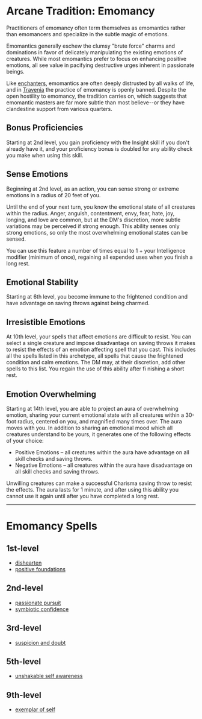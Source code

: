 # Arcane Tradition: Emomancy
Practitioners of emomancy often term themselves as emomantics rather than emomancers and specialize in the subtle magic of emotions. 

Emomantics generally eschew the clumsy "brute force" charms and dominations in favor of delicately manipulating the existing emotions of creatures. While most emomantics prefer to focus on enhancing positive emotions, all see value in pacifying destructive urges inherent in passionate beings.

Like [enchanters](Enchantment.md), emomantics are often deeply distrusted by all walks of life, and in [Travenia](../../Nations/Travenia.md) the practice of emomancy is openly banned. Despite the open hostility to emomancy, the tradition carries on, which suggests that emomantic masters are far more subtle than most believe--or they have clandestine support from various quarters.

## Bonus Proficiencies
Starting at 2nd level, you gain proficiency with the Insight skill if you don't already have it, and your proficiency bonus is doubled for any ability check you make when using this skill.

## Sense Emotions
Beginning at 2nd level, as an action, you can sense strong or extreme emotions in a radius of 20 feet of you.

Until the end of your next turn, you know the emotional state of all creatures within the radius. Anger, anguish, contentment, envy, fear, hate, joy, longing, and love are common, but at the DM's discretion, more subtle variations may be perceived if strong enough. This ability senses only strong emotions, so only the most overwhelming emotional states can be sensed.

You can use this feature a number of times equal to 1 + your Intelligence modifier (minimum of once), regaining all expended uses when you finish a long rest.

## Emotional Stability
Starting at 6th level, you become immune to the frightened condition and have advantage on saving throws against being charmed.

## Irresistible Emotions
At 10th level, your spells that affect emotions are difficult to resist. You can select a single creature and impose disadvantage on saving throws it makes to resist the effects of an emotion affecting spell that you cast. This includes all the spells listed in this archetype, all spells that cause the frightened condition and calm emotions. The DM may, at their discretion, add other spells to this list. You regain the use of this ability after fi nishing a short rest.

## Emotion Overwhelming
Starting at 14th level, you are able to project an aura of overwhelming emotion, sharing your current emotional state with all creatures within a 30-foot radius, centered on you, and magnified many times over. The aura moves with you. In addition to sharing an emotional mood which all creatures understand to be yours, it generates one of the following effects of your choice:

* Positive Emotions – all creatures within the aura have advantage on all skill checks and saving throws.
* Negative Emotions – all creatures within the aura have disadvantage on all skill checks and saving throws.

Unwilling creatures can make a successful Charisma saving throw to resist the effects. The aura lasts for 1 minute, and after using this ability you cannot use it again until after you have completed a long rest.

---

# Emomancy Spells

## 1st-level
* [dishearten](../../Magic/Spells/dishearten.md)
* [positive foundations](../../Magic/Spells/positive-foundations.md)

## 2nd-level
* [passionate pursuit](../../Magic/Spells/passionate-pursuit.md)
* [symbiotic confidence](../../Magic/Spells/symbiotic-confidence.md)

## 3rd-level
* [suspicion and doubt](../../Magic/Spells/suspicion-and-doubt.md)

## 5th-level
* [unshakable self awareness](../../Magic/Spells/unshakable-self-awareness.md)

## 9th-level
* [exemplar of self](../../Magic/Spells/examplar-of-self.md)
